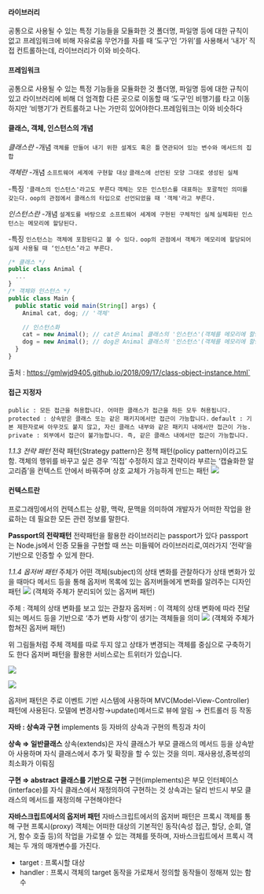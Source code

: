 #### 라이브러리
공통으로 사용될 수 있는 특정 기능들을 모듈화한 것
폴더명, 파일명 등에 대한 규칙이 없고 프레임워크에 비해 자유로움
무언가를 자를 때 ‘도구’인 ‘가위’를 사용해서 ‘내가’ 직접 컨트롤하는데, 라이브러리가 이와 비슷하다.

#### 프레임워크
공통으로 사용될 수 있는 특정 기능들을 모듈화한 것
폴더명, 파일명 등에 대한 규칙이 있고 라이브러리에 비해 더 엄격함
다른 곳으로 이동할 때 ‘도구’인 비행기를 타고 이동하지만 ‘비행기’가 컨트롤하고 나는 가만히 있어야한다.프레임워크는 이와 비슷하다

#### 클래스, 객체, 인스턴스의 개념
*클래스란*
-개념
`객체를 만들어 내기 위한 설계도 혹은 틀`
`연관되어 있는 변수와 메서드의 집합`

*객체란*
-개념
`소프트웨어 세계에 구현할 대상`
`클래스에 선언된 모양 그대로 생성된 실체`

-특징
`'클래스의 인스턴스'라고도 부른다`
`객체는 모든 인스턴스를 대표하는 포괄적인 의미를 갖는다.`
`oop의 관점에서 클래스의 타입으로 선언되었을 때 '객체'라고 부른다.`

*인스턴스란*
-개념
`설계도를 바탕으로 소프트웨어 세계에 구현된 구체적인 실체`
`실체화된 인스턴스는 메모리에 할당된다.`

-특징
`인스턴스는 객체에 포함된다고 볼 수 있다.`
`oop의 관점에서 객체가 메모리에 할당되어 실제 사용될 때 ‘인스턴스’라고 부른다.`

```javascript
/* 클래스 */
public class Animal {
  ...
}
/* 객체와 인스턴스 */
public class Main {
  public static void main(String[] args) {
    Animal cat, dog; // '객체'

    // 인스턴스화
    cat = new Animal(); // cat은 Animal 클래스의 '인스턴스'(객체를 메모리에 할당)
    dog = new Animal(); // dog은 Animal 클래스의 '인스턴스'(객체를 메모리에 할당)
  }
}

```
출처 : https://gmlwjd9405.github.io/2018/09/17/class-object-instance.html`

#### 접근 지정자
`public : 모든 접근을 허용합니다. 어떠한 클래스가 접근을 하든 모두 허용됩니다.`
`protected : 상속받은 클래스 또는 같은 패키지에서만 접근이 가능합니다.`
`default : 기본 제한자로써 아무것도 붙지 않고, 자신 클래스 내부와 같은 패키지 내에서만 접근이 가능.`
`private : 외부에서 접근이 불가능합니다. 즉, 같은 클래스 내에서만 접근이 가능합니다.`



*1.1.3 전략 패턴*
전략 패턴(Strategy pattern)은 정책 패턴(policy pattern)이라고도 함.
객체의 행위를 바꾸고 싶은 경우 ‘직접’ 수정하지 않고 전략이라 부르는 ‘캡슐화한 알고리즘’을 컨텍스트 안에서 바꿔주며 상호 교체가 가능하게 만드는 패턴
![](https://velog.velcdn.com/images/guddyd6761/post/31bf79d7-80c8-4949-af11-0ef7a64c2a03/image.png)

#### 컨텍스트란
프로그래밍에서의 컨텍스트는 상황, 맥락, 문맥을 의미하여 개발자가 어떠한 작업을 완료하는 데 필요한 모든 관련 정보를 말한다.

**Passport의 전략패턴**
전략패턴을 활용한 라이브러리는 passport가 있다
passport 는 Node.js에서 인증 모듈을 구현할 때 쓰는 미들웨어 라이브러리로,여러가지 ‘전략’을 기반으로 인증할 수 있게 한다.


*1.1.4 옵저버 패턴*
주체가 어떤 객체(subject)의 상태 변화를 관찰하다가 상태 변화가 있을 때마다 메서드 등을 통해 옵저버 목록에 있는 옵저버들에게 변화를 알려주는 디자인 패턴
![](https://velog.velcdn.com/images/guddyd6761/post/c3d79a05-b927-4873-ac59-822006d0d997/image.png)
(객체와 주체가 분리되어 있는 옵저버 패턴)

주체 : 객체의 상태 변화를 보고 있는 관찰자
옵저버 : 이 객체의 상태 변화에 따라 전달되는 메서드 등을 기반으로 ‘추가 변화 사항’이 생기는 객체들을 의미
![](https://velog.velcdn.com/images/guddyd6761/post/7355e407-ac08-4629-9f10-d2987e5d0ece/image.png)
(객체와 주체가 합쳐진 옵저버 패턴)

위 그림들처럼 주체 객체를 따로 두지 않고 상태가 변경되는 객체를 중심으로 구축하기도 한다
옵저버 패턴을 활용한 서비스로는 트위터가 있습니다.

![](https://velog.velcdn.com/images/guddyd6761/post/34fac65c-78b1-4ea1-87ee-92431372b091/image.png)

![](https://velog.velcdn.com/images/guddyd6761/post/2c756d8d-10d2-4c33-89b9-6319179963ea/image.png)

옵저버 패턴은 주로 이벤트 기반 시스템에 사용하며 MVC(Model-View-Controller)패턴에 사용된다.
모델에 변경사항→update()메서드로  뷰에 알림 → 컨트롤러 등 작동


**자바 : 상속과 구현**
implements 등 자바의 상속과 구현의 특징과 차이

**상속  ⇒ 일반클래스**
상속(extends)은 자식 클래스가 부모 클래스의 메서드 등을 상속받아 사용하며 자식 클래스에서 추가 및 확장을 할 수 있는 것을 의미. 재사용성,중복성의 최소화가 이뤄짐

**구현 ⇒ abstract 클래스를 기반으로 구현**
구현(implements)은 부모 인터페이스(interface)를 자식 클래스에서 재정의하여 구현하는 것
상속과는 달리 반드시 부모 클래스의 메서드를 재정의해 구현해야한다

**자바스크립트에서의 옵저버 패턴**
자바스크립트에서의 옵저버 패턴은 프록시 객체를 통해 구현
프록시(proxy) 객체는 어떠한 대상의 기본적인 동작(속성 접근, 할당, 순회, 열거, 함수 호출 등)의 작업을 가로챌 수 있는 객체를 뜻하며, 자바스크립트에서 프록시 객체는 두 개의 매개변수를 가진다.
- target : 프록시할 대상
- handler : 프록시 객체의 target 동작을 가로채서 정의할 동작들이 정해져 있는 함수
